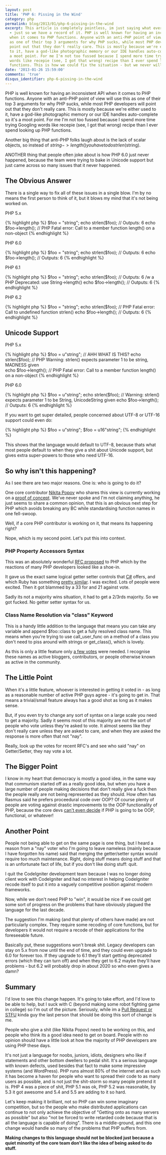 ```yaml
---
layout: post
title: 'PHP 6: Pissing in the Wind'
category: php
permalink: blog/2013/01/php-6-pissing-in-the-wind
excerpt: This article is completely pointless, im just saying what everyone is thinking
  - just so we have a record of it. PHP is well known for having an inconsistent API
  when it comes to PHP functions. Anyone with an anti-PHP point of view will use this
  as one of their top 3 arguments for why PHP sucks, while most PHP developers will
  point out that they don't really care. This is mostly because we're either used
  to it, have a god-like photographic memory or our IDE handles auto-complete so it's
  a moot point. For me I'm not too fussed because I spend more time trying Googling
  words like recepie (see, I got that wrong) recipe than I ever spend looking up PHP
  functions. This is how we could fix the situation - but we never will.
date: '2013-01-26 15:59:00'
comments: 'true'
disqus_identifier: php-6-pissing-in-the-wind
---
```


PHP is well known for having an inconsistent API when it comes to PHP functions. Anyone with an anti-PHP point of view will use this as one of their top 3 arguments for why PHP sucks, while most PHP developers will point out that they don't really care. This is mostly because we're either used to it, have a god-like photographic memory or our IDE handles auto-complete so it's a moot point. For me I'm not too fussed because I spend more time trying Googling words like recepie (see, I got that wrong) recipe than I ever spend looking up PHP functions.

Another big thing that anti-PHP folks laugh about is the lack of scalar objects, so instead of $string->length() you have to do strlen($string).

ANOTHER thing that people often joke about is how PHP 6.0 just never happened, because the team were trying to bake in Unicode support but just came across so many issues that it never happened.

## The Obvious Answer

There is a single way to fix all of these issues in a single blow. I'm by no means the first person to think of it, but it blows my mind that it's not being worked on. 

PHP 5.x

{% highlight php %}
$foo = "string";
echo strlen($foo); // Outputs: 6
echo $foo->length(); // PHP Fatal error:  Call to a member function length() on a non-object
{% endhighlight %}

PHP 6.0

{% highlight php %}
$foo = "string";
echo strlen($foo); // Outputs: 6
echo $foo->length(); // Outputs: 6
{% endhighlight %}

PHP 6.1

{% highlight php %}
$foo = "string";
echo strlen($foo); // Outputs: 6 /w a PHP Deprecated: use String->length()
echo $foo->length(); // Outputs: 6
{% endhighlight %}

PHP 6.2

{% highlight php %}
$foo = "string";
echo strlen($foo); // PHP Fatal error:  Call to undefined function strlen()
echo $foo->length(); // Outputs: 6
{% endhighlight %}

## Unicode Support

PHP 5.x

{% highlight php %}
$foo = u"string"; // AHH WHAT IS THIS?
echo strlen($foo); // PHP Warning:  strlen() expects parameter 1 to be string, MADNESS given    
echo $foo->length(); // PHP Fatal error:  Call to a member function length() on a non-object
{% endhighlight %}

PHP 6.0

{% highlight php %}
$foo = u"string";
echo strlen($foo); // Warning: strlen() expects parameter 1 to be String, UnicodeString given
echo $foo->length(); // Outputs: 6
{% endhighlight %}

If you want to get super detailed, people concerned about UTF-8 or UTF-16 support could even do:

{% highlight php %}
$foo = u"string";
$foo = u16"string";
{% endhighlight %}

This shows that the language would default to UTF-8, because thats what most people default to when they give a shit about Unicode support, but gives extra super-powers to those who need UTF-16.

## So why isn't this happening?

As I see there are two major reasons. One is: who is going to do it? 

One core contributor [Nikita Popov](http://nikic.github.com/) who shares this view is currently working on a [proof of concept](https://github.com/nikic/scalar_objects). We've never spoke and I'm not claiming anything, he just seems to share a common opinion, that this is an obvious next step for PHP which avoids breaking any BC while standardising function names in one fell-swoop.

Well, if a core PHP contributor is working on it, that means its happening right? 

Nope, which is my second point. Let's put this into context.

### PHP Property Accessors Syntax

This was an absolutely wonderful [RFC proposed](https://wiki.php.net/rfc/propertygetsetsyntax-v1.2#voting) to PHP which by the reactions of many PHP developers looked like a shoe-in. 

It gave us the exact same logical getter setter controls that [C#](http://forums.asp.net/t/1191140.aspx) offers, and which Ruby has something [pretty similar](http://www.rubyist.net/~slagell/ruby/accessors.html). I was excited. Lots of people were excited. Then it got blammed by a 33 for and 21 against vote. 

Sadly its not a majority wins situation, it had to get a 2/3rds majority. So we got fucked. No getter setter syntax for us.

### Class Name Resolution via "class" Keyword

This is a handy little addition to the language that means you can take any variable and append $foo::class to get a fully resolved class name. This means when you're trying to use call\_user\_func on a method of a class you don't need to piss around with strings or get_class(), which is lovely.

As this is only a little feature only [a few votes](https://wiki.php.net/rfc/class_name_scalars#votes) were needed. I recognise these names as active bloggers, contributors, or people otherwise known as active in the community.

## The Little Point

When it's a little feature, whoever is interested in getting it voted in - as long as a reasonable number of active PHP guys agree - it's going to get in. That means a trivial/small feature always has a good shot as long as it makes sense.

But, if you even try to change any sort of syntax on a large scale you need to get a majority. Sadly it seems most of this majority are not the sort of people who vote unless they're asked to vote. It almost seems like they don't really care unless they are asked to care, and when they are asked the response is more often that not "nay". 

Really, look up the votes for recent RFC's and see who said "nay" on Getter/Setter, they nay vote a lot.

## The Bigger Point

I know in my heart that democracy is mostly a good idea, in the same way that communism started off as a really good idea, but when you have a large number of people making decisions that don't really give a fuck then the people really are not being represented as they should. How often has Rasmus said he prefers proceedural code over OOP? Of course plenty of people are voting against drastic improvements to the OOP functionality of PHP, because the core devs [can't even decide](http://news.php.net/php.internals/64770) if PHP is going to be OOP, functional, or whatever!

## Another Point

People not being able to get on the same page is one thing, but I heard a reason from a "nay" voter who I'm going to leave nameless (mainly because I have forgotten his name) said that merging the getter/setter syntax would require too much maintenance. Right, doing stuff means doing stuff and that is an unfortunate fact of life, but if you don't like doing stuff: quit.

I quit the CodeIgniter development team because I was no longer doing client work with CodeIgniter and had no interest in helping CodeIgniter recode itself to put it into a vaguely competitive position against modern frameworks.

Now, while we don't need PHP to "win", it would be nice if we could get some sort of progress on the problems that have obviously plagued the language for the last decade.

The suggestion I'm making (and that plenty of others have made) are not particularly complex. They require some recoding of core functions, but for developers it would not require a recode of their applications for the foreseeable future.

Basically put, these suggestions won't break shit. Legacy developers can stay on 5.x from now until the end of time, and they could even upgrade to 6.0 for forever too. If they upgrade to 6.1 they'll start getting deprecated errors (which they can turn off) and when they get to 6.2 maybe they'll have problems - but 6.2 will probably drop in about 2020 so who even gives a damn?

## Summary

I'd love to see this change happen. It's going to take effort, and I'd love to be able to help, but I suck with C (beyond making some robot fighting game in college) so I'm out of the picture. Seriously, while im a [Pull Request or STFU](https://spaz.spreadshirt.com/pull-request-or-stfu-black-A6928817) kinda guy the last person that should be doing this sort of change is me.

People who give a shit (like Nikita Popov) need to be working on this, and people who think its a good idea need to get on board. People with no opinion should have a little look at how the majority of PHP developers are using PHP these days. 

It's not just a language for noobs, juniors, idiots, designers who like if statements and other bottom dwellers to pedal shit. It's a serious language with known defects, used besides that fact to make some impressive systems (and WordPress). PHP runs almost 80% of the internet and as such it has become a haven for people who want to spread their code to as many users as possible, and is not just the shit-storm so many people pretend it is. PHP 4 was a piece of shit, PHP 5.1 was ok, PHP 5.2 was reasonable, by 5.3 it got awesome and 5.4 and 5.5 are adding to it so hard. 

Let's keep making it brilliant, not so PHP can win some imaginary competition, but so the people who make distributed applications can continue to not only achieve the objective of "Getting onto as many servers as possible" but also "not be forced to write retarded code because that is all the language is capable of doing". There is a middle-ground, and this one change would handle so many of the problems that PHP suffers from.

**Making changes to this language should not be blocked just because a quiet minority of the core team don't like the idea of being asked to do stuff.**